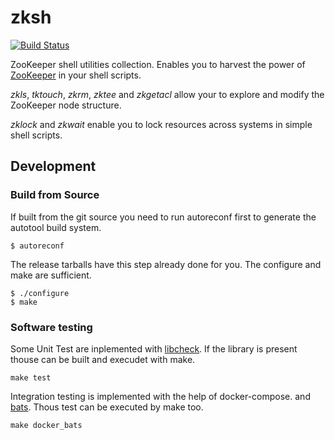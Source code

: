 # zksh
[![Build Status](https://travis-ci.org/jiuka/zksh.svg?branch=master)](https://travis-ci.org/jiuka/zksh)

ZooKeeper shell utilities collection. Enables you to harvest the power of [ZooKeeper](https://zookeeper.apache.org/) in your shell scripts.

*zkls*, *tktouch*, *zkrm*, *zktee* and *zkgetacl* allow your to explore and modify the ZooKeeper node structure.

*zklock* and *zkwait* enable you to lock resources across systems in simple shell scripts.

## Development

### Build from Source

If built from the git source you need to run autoreconf first to generate the autotool build system.

    $ autoreconf
    
The release tarballs have this step already done for you. The configure and make are sufficient.

    $ ./configure
    $ make
    
### Software testing

Some Unit Test are inplemented with [libcheck](https://libcheck.github.io/check/). If the library is present thouse can be built and execudet with make.

    make test
    
Integration testing is implemented with the help of docker-compose. and [bats](https://github.com/sstephenson/bats). Thous test can be executed by make too.

    make docker_bats
